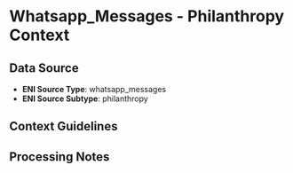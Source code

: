 # Whatsapp_Messages - Philanthropy Context

## Data Source
- **ENI Source Type**: whatsapp_messages
- **ENI Source Subtype**: philanthropy

## Context Guidelines

<!-- Add your context guidelines here -->

## Processing Notes

<!-- Add any specific processing notes for this data type -->
